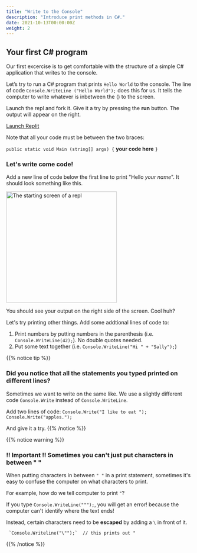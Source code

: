 ```yaml
---
title: "Write to the Console"
description: "Introduce print methods in C#."
date: 2021-10-13T00:00:00Z
weight: 2
---
```


## Your first C# program

Our first excercise is to get comfortable with the structure of a simple C# application that writes to the console.

Let’s try to run a C# program that prints `Hello World` to the console.  The line of code `Console.WriteLine ("Hello World");` does this for us.  It tells the computer to write whatever is inbetween the () to the screen.

Launch the repl and fork it. Give it a try by pressing the **run** button.  The output will appear on the right. 

<a class="my-2 mx-4 btn btn-info" href="https://replit.com/@JimPiquant/CSharpBasicsHelloWorld" target="_blank">Launch Replit</a>

Note that all your code must be between the two braces:

`public static void Main (string[] args) {`
**your code here**
`}`

### Let's write come code!

Add a new line of code below the first line to print "Hello *your name*".  It should look something like this.

<img src="../images/Step1.png" height="300" alt="The starting screen of a repl" />

You should see your output on the right side of the screen.  Cool huh?  

Let's try printing other things.  Add some addtional lines of code to:
1. Print numbers by putting numbers in the parenthesis (i.e. `Console.WriteLine(42);`).  No double quotes needed.
1. Put some text together (i.e. `Console.WriteLine("Hi " + "Sally");`)

{{% notice tip %}}
### Did you notice that all the statements you typed printed on different lines?

Sometimes we want to write on the same like.  We use a slightly different code `Console.Write` instead of `Console.WriteLine`.

Add two lines of code:
`Console.Write("I like to eat ");`
`Console.Write("apples.");`

And give it a try.
{{% /notice %}}

{{% notice warning %}}
### !! Important !! Sometimes you can't just put characters in between " "

When putting characters in between `" "` in a print statement, sometimes it's easy to confuse the computer on what characters to print.

For example, how do we tell computer to print `"`?

If you type `Console.WriteLine(""");`, you will get an error! because the computer can't identify where the text ends!

Instead, certain characters need to be <b>escaped</b> by adding a `\` in front of it.

     `Console.Writeline("\"");`  // this prints out "
{{% /notice %}}
